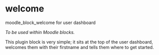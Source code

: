 # welcome
moodle_block_welcome for user dashboard

*To be used within Moodle blocks.* 

This plugin block is very simple; it sits at the top of the user dashboard, welcomes them with their firstname and tells them where to get started.
